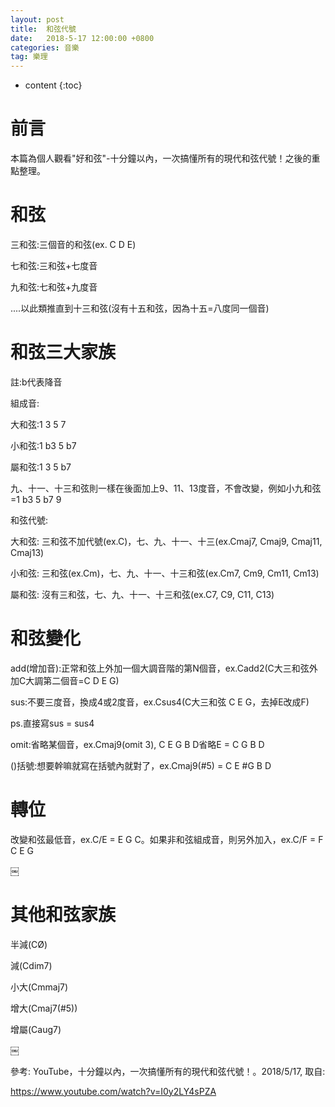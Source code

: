 ```yaml
---
layout: post
title:  和弦代號
date:   2018-5-17 12:00:00 +0800
categories: 音樂
tag: 樂理
---
```


* content
{:toc}


# 前言
本篇為個人觀看"好和弦"-十分鐘以內，一次搞懂所有的現代和弦代號！之後的重點整理。

# 和弦

三和弦:三個音的和弦(ex. C D E)

七和弦:三和弦+七度音

九和弦:七和弦+九度音

....以此類推直到十三和弦(沒有十五和弦，因為十五=八度同一個音)

# 和弦三大家族

註:b代表降音

組成音:

大和弦:1 3 5 7

小和弦:1 b3 5 b7

屬和弦:1 3 5 b7

九、十一、十三和弦則一樣在後面加上9、11、13度音，不會改變，例如小九和弦=1 b3 5 b7 9

和弦代號:

大和弦: 三和弦不加代號(ex.C)，七、九、十一、十三(ex.Cmaj7, Cmaj9, Cmaj11, Cmaj13)

小和弦: 三和弦(ex.Cm)，七、九、十一、十三和弦(ex.Cm7, Cm9, Cm11, Cm13)

屬和弦: 沒有三和弦，七、九、十一、十三和弦(ex.C7, C9, C11, C13)

# 和弦變化

add(增加音):正常和弦上外加一個大調音階的第N個音，ex.Cadd2(C大三和弦外加C大調第二個音=C D E G)

sus:不要三度音，換成4或2度音，ex.Csus4(C大三和弦 C E G，去掉E改成F)

ps.直接寫sus = sus4

omit:省略某個音，ex.Cmaj9(omit 3), C E G B D省略E = C G B D

()括號:想要幹嘛就寫在括號內就對了，ex.Cmaj9(#5) = C E #G B D

# 轉位

改變和弦最低音，ex.C/E = E G C。如果非和弦組成音，則另外加入，ex.C/F = F C E G

￼

# 其他和弦家族

半減(CØ)

減(Cdim7)

小大(Cmmaj7)

增大(Cmaj7(#5))

增屬(Caug7)

￼

參考: YouTube，十分鐘以內，一次搞懂所有的現代和弦代號！。2018/5/17, 取自:

https://www.youtube.com/watch?v=I0y2LY4sPZA